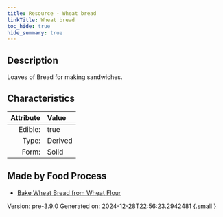 ```yaml
---
title: Resource - Wheat bread
linkTitle: Wheat bread
toc_hide: true
hide_summary: true
---
```


## Description
Loaves of Bread for making sandwiches. 

## Characteristics

| Attribute      | Value |
|--------:|:------|
|Edible:|true|
|Type:|Derived|
|Form:|Solid|
 



## Made by Food Process

- [Bake Wheat Bread from Wheat Flour](/docs/definitions/food/bake-wheat-bread-from-wheat-flour)

    

Version: pre-3.9.0 Generated on: 2024-12-28T22:56:23.2942481
{.small }
